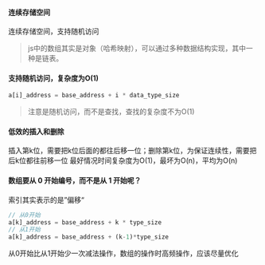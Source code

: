 #### 连续存储空间
连续存储空间，支持随机访问
> js中的数组其实是对象（哈希映射），可以通过多种数据结构实现，其中一种是链表。
#### 支持随机访问，复杂度为O(1)
```js
a[i]_address = base_address + i * data_type_size
```
> 注意是随机访问，而不是查找，查找的复杂度不为O(1)

#### 低效的插入和删除
插入第k位，需要把k位后面的都往后移一位；删除第k位，为保证连续性，需要把后k位都往前移一位
最好情况时间复杂度为O(1)，最坏为O(n)，平均为O(n)

#### 数组要从 0 开始编号，而不是从 1 开始呢？
索引其实表示的是”偏移“
```js
// 从0开始
a[k]_address = base_address + k * type_size
// 从1开始
a[k]_address = base_address + (k-1)*type_size
```
从0开始比从1开始少一次减法操作，数组的操作时高频操作，应该尽量优化

